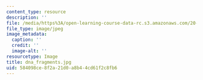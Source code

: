 ```yaml
---
content_type: resource
description: ''
file: /media/https%3A/open-learning-course-data-rc.s3.amazonaws.com/20-109-laboratory-fundamentals-in-biological-engineering-fall-2007/584098ce8f2a21d0a8b44cd61f2c8fb6_dna_fragments.jpg
file_type: image/jpeg
image_metadata:
  caption: ''
  credit: ''
  image-alt: ''
resourcetype: Image
title: dna_fragments.jpg
uid: 584098ce-8f2a-21d0-a8b4-4cd61f2c8fb6
---
```

